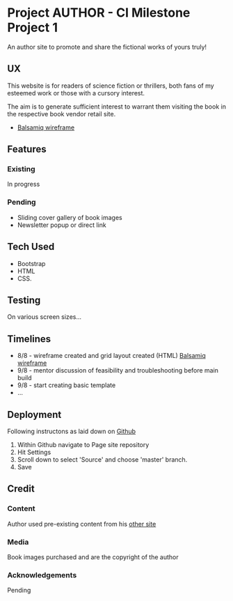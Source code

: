 # Project AUTHOR - CI Milestone Project 1

An author site to promote and share the fictional works of yours truly!

## UX

This website is for readers of science fiction or thrillers, both fans of my esteemed work or those with a cursory interest.

The aim is to generate sufficient interest to warrant them visiting the book in the respective book vendor retail site.

* [Balsamiq wireframe](https://balsamiq.cloud/s27rxce/p1yv5wk)

## Features

### Existing

In progress

### Pending

- Sliding cover gallery of book images
- Newsletter popup or direct link

## Tech Used

* Bootstrap
* HTML
* CSS.

## Testing

On various screen sizes...


## Timelines

* 8/8 - wireframe created and grid layout created (HTML) [Balsamiq wireframe](https://balsamiq.cloud/s27rxce/p1yv5wk)
* 9/8 - mentor discussion of feasibility and troubleshooting before main build
* 9/8 - start creating basic template
* ...

## Deployment

Following instructons as laid down on [Github](https://help.github.com/en/articles/configuring-a-publishing-source-for-github-pages)

1. Within Github navigate to Page site repository
2. Hit Settings
3. Scroll down to select 'Source' and choose 'master' branch.
4. Save

## Credit

### Content

Author used pre-existing content from his [other site](http:http://www.aidanjreid.com)

### Media

Book images purchased and are the copyright of the author

### Acknowledgements

Pending